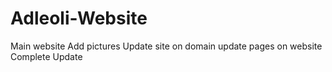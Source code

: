 # Adleoli-Website

Main website 
Add pictures 
Update site on domain
update pages on website
Complete
Update
